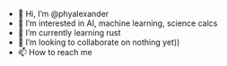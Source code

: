 - 👋 Hi, I’m @phyalexander
- 👀 I’m interested in AI, machine learning, science calcs
- 🌱 I’m currently learning rust
- 💞️ I’m looking to collaborate on nothing yet))
- 📫 How to reach me 

<!---
phyalexander/phyalexander is a ✨ special ✨ repository because its `README.md` (this file) appears on your GitHub profile.
You can click the Preview link to take a look at your changes.
--->
